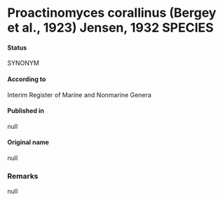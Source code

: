 # Proactinomyces corallinus (Bergey et al., 1923) Jensen, 1932 SPECIES

#### Status
SYNONYM

#### According to
Interim Register of Marine and Nonmarine Genera

#### Published in
null

#### Original name
null

### Remarks
null
